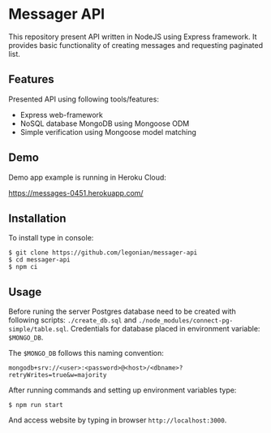 # Messager API

This repository present API written in NodeJS using Express framework.
It provides basic functionality of creating messages and requesting paginated
list.

## Features

Presented API using following tools/features:
+ Express web-framework
+ NoSQL database MongoDB using Mongoose ODM
+ Simple verification using Mongoose model matching

## Demo
Demo app example is running in Heroku Cloud:

https://messages-0451.herokuapp.com/

## Installation

To install type in console:

```
$ git clone https://github.com/legonian/messager-api
$ cd messager-api
$ npm ci
```

## Usage

Before runing the server Postgres database need to be created with following
scripts: ``./create_db.sql`` and ``./node_modules/connect-pg-simple/table.sql``.
Credentials for database placed in environment variable: ``$MONGO_DB``.

The ``$MONGO_DB`` follows this naming convention:

```
mongodb+srv://<user>:<password>@<host>/<dbname>?retryWrites=true&w=majority
```

After running commands and setting up environment variables type:

```
$ npm run start
```

And access website by typing in browser ``http://localhost:3000``.
